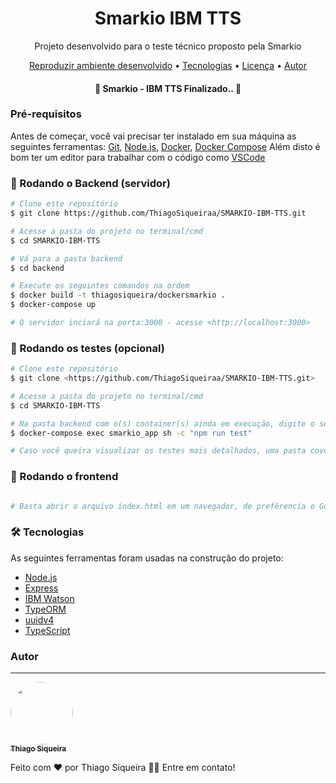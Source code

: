 <h1 align="center">Smarkio IBM TTS</h1>
<p align="center">Projeto desenvolvido para o teste técnico proposto pela Smarkio</p>

<p align="center">
 <a href="#objetivo">Reproduzir ambiente desenvolvido</a> •
 <a href="#tecnologias">Tecnologias</a> • 
 <a href="#licenc-a">Licença</a> • 
 <a href="#autor">Autor</a>
</p>

<h4 align="center"> 
	🚧  Smarkio - IBM TTS Finalizado..  🚧
</h4>

### Pré-requisitos

Antes de começar, você vai precisar ter instalado em sua máquina as seguintes ferramentas:
[Git](https://git-scm.com), [Node.js](https://nodejs.org/en/), [Docker](https://www.docker.com/get-started), [Docker Compose](https://docs.docker.com/compose/install/)
Além disto é bom ter um editor para trabalhar com o código como [VSCode](https://code.visualstudio.com/)

### 🎲 Rodando o Backend (servidor)

```bash
# Clone este repositório
$ git clone https://github.com/ThiagoSiqueiraa/SMARKIO-IBM-TTS.git

# Acesse a pasta do projeto no terminal/cmd
$ cd SMARKIO-IBM-TTS

# Vá para a pasta backend
$ cd backend

# Execute os seguintes comandos na ordem
$ docker build -t thiagosiqueira/dockersmarkio .
$ docker-compose up

# O servidor inciará na porta:3000 - acesse <http://localhost:3000>
```

### 🎲 Rodando os testes (opcional)

```bash
# Clone este repositório
$ git clone <https://github.com/ThiagoSiqueiraa/SMARKIO-IBM-TTS.git>

# Acesse a pasta do projeto no terminal/cmd
$ cd SMARKIO-IBM-TTS

# Na pasta backend com o(s) container(s) ainda em execução, digite o seguinte comando
$ docker-compose exec smarkio_app sh -c "npm run test"

# Caso você queira visualizar os testes mais detalhados, uma pasta coverage será gerada em backend.
```

### 🎲 Rodando o frontend

```bash

# Basta abrir o arquivo index.html em um navegador, de prefêrencia o Google Chrome (browers moderno)

```

### 🛠 Tecnologias

As seguintes ferramentas foram usadas na construção do projeto:

- [Node.js](https://nodejs.org/en/)
- [Express](https://expressjs.com/pt-br/)
- [IBM Watson](https://github.com/watson-developer-cloud/text-to-speech-nodejs/)
- [TypeORM](https://typeorm.io/)
- [uuidv4](https://www.npmjs.com/package/uuidv4)
- [TypeScript](https://www.typescriptlang.org/)

### Autor
---

<a href="https://www.linkedin.com/in/thiago-siqueira-258482195/">
 <img style="border-radius: 50%;" src="https://avatars1.githubusercontent.com/u/42821686?s=460&u=f6bbcde26e001e2f5ab0c9129db41cdf9dd1d976&v=4" width="100px;" alt=""/>
 <br />
 <sub><b>Thiago Siqueira</b></sub></a> 


Feito com ❤️ por Thiago Siqueira 👋🏽 Entre em contato!

